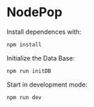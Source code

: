 # NodePop

Install dependences with:

```sh
npm install
```
Initialize the Data Base:

```sh
npm run initDB
```


Start in development mode:


```sh
npm run dev
```